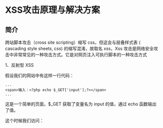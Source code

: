 # XSS攻击原理与解决方案

## 简介

跨站脚本攻击（cross site scripting）缩写 css，但这会与层叠样式表 ( cascading style sheets, css) 的缩写混淆，故取名 xss，Xss 攻击是网络安全攻击中非常常见的一种攻击方式。它是对网页注入可执行脚本的一种攻击方式

1、反射型 XSS

假设我们的网站中有这样一行代码：

```
...
<span>输入：<?php echo $_GET['input'];?></span>
...
```

这是一个简单的页面，$_GET 获取了变量名为 input 的值，通过 echo 函数输出了值。

这个时候我们访问：


